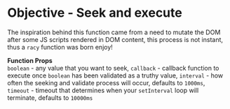 # Objective - Seek and execute

The inspiration behind this function came from a need to mutate the DOM after some JS scripts rendered in DOM content, this process is not instant, thus a `racy` function was born enjoy! 

**Function Props**  
`boolean` - any value that you want to seek, 
`callback` - callback function to execute once `boolean` has been validated as a truthy value, 
`interval` - how often the seeking and validate process will occur, defaults to `1000ms`, 
`timeout` - timeout that determines when your `setInterval` loop will terminate, defaults to `10000ms`